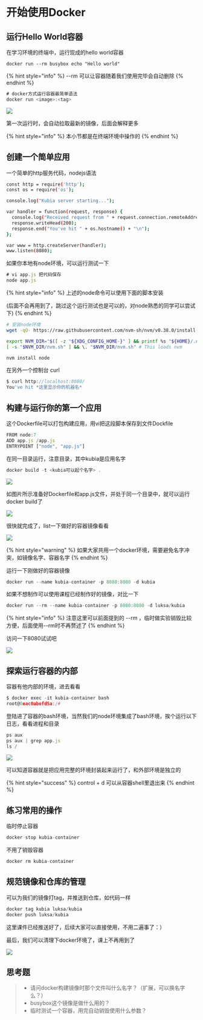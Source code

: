 # 开始使用Docker

## 运行Hello World容器

在学习环境的终端中，运行现成的hello world容器

```
docker run --rm busybox echo "Hello world" 
```

{% hint style="info" %}
\--rm 可以让容器随着我们使用完毕会自动删除
{% endhint %}

```javascript
# docker方式运行容器最简单语法
docker run <image>:<tag>
```

![](<../../../.gitbook/assets/image (214) (1).png>)

第一次运行时，会自动拉取最新的镜像，后面会解释更多

{% hint style="info" %}
本小节都是在终端环境中操作的
{% endhint %}

## 创建一个简单应用

一个简单的http服务代码，nodejs语法

```bash
const http = require('http');
const os = require('os');

console.log("Kubia server starting...");

var handler = function(request, response) {
  console.log("Received request from " + request.connection.remoteAddress);
  response.writeHead(200);
  response.end("You've hit " + os.hostname() + "\n");
};

var www = http.createServer(handler);
www.listen(8080);

```

如果你本地有node环境，可以运行测试一下

```javascript
# vi app.js 把代码保存
node app.js
```

{% hint style="info" %}
上述的node命令可以使用下面的脚本安装

(后面不会再用到了，跳过这个运行测试也是可以的，对node熟悉的同学可以尝试下)
{% endhint %}

```bash
# 安装node环境
wget -qO- https://raw.githubusercontent.com/nvm-sh/nvm/v0.38.0/install.sh | bash

export NVM_DIR="$([ -z "${XDG_CONFIG_HOME-}" ] && printf %s "${HOME}/.nvm" || printf %s "${XDG_CONFIG_HOME}/nvm")"
[ -s "$NVM_DIR/nvm.sh" ] && \. "$NVM_DIR/nvm.sh" # This loads nvm

nvm install node

```

在另外一个控制台 curl

```javascript
$ curl http://localhost:8080/                                                                                                                                                130 ↵
You've hit *这里显示你的机器名*
```

## 构建与运行你的第一个应用

这个Dockerfile可以打包构建应用，用vi把这段脚本保存到文件Dockfile

```javascript
FROM node:7
ADD app.js /app.js
ENTRYPOINT ["node", "app.js"]
```

在同一目录运行，注意目录，其中kubia是应用名字

```javascript
docker build -t <kubia可以起个名字> .
```

![](<../../../.gitbook/assets/image (215).png>)

如图片所示准备好Dockerfile和app.js文件，并处于同一个目录中，就可以运行docker build了

![](<../../../.gitbook/assets/image (203).png>)

很快就完成了，list一下做好的容器镜像看看

![](<../../../.gitbook/assets/image (209) (1).png>)

{% hint style="warning" %}
如果大家共用一个docker环境，需要避免名字冲突，如镜像名字、容器名字
{% endhint %}

运行一下刚做好的容器镜像

```javascript
docker run --name kubia-container -p 8080:8080 -d kubia
```

如果不想制作可以使用课程已经制作好的镜像，对比一下

```javascript
docker run --rm --name kubia-container -p 8080:8080 -d luksa/kubia
```

{% hint style="info" %}
注意这里可以前面提到的 --rm ，临时做实验销毁比较方便，后面使用--rm时不再赘述了
{% endhint %}

访问一下8080试试吧

![](<../../../.gitbook/assets/image (207).png>)

## 探索运行容器的内部

容器有他内部的环境，进去看看

```javascript
$ docker exec -it kubia-container bash
root@0eac0abefd5a:/#
```

登陆进了容器的bash环境，当然我们的node环境集成了bash环境，挨个运行以下日志，看看进程和目录

```javascript
ps aux
ps aux | grep app.js
ls /
```

![](<../../../.gitbook/assets/image (209).png>)

可以知道容器就是把应用完整的环境封装起来运行了，和外部环境是独立的

{% hint style="success" %}
control + d   可以从容器shell里退出来
{% endhint %}

## 练习常用的操作

临时停止容器

```javascript
docker stop kubia-container
```

不用了销毁容器

```javascript
docker rm kubia-container
```

## 规范镜像和仓库的管理

可以为我们的镜像打tag，并推送到仓库，如代码一样

```javascript
docker tag kubia luksa/kubia
docker push luksa/kubia
```

这里课件已经推送好了，后续大家可以直接使用，不用二遍事了：）

最后，我们可以清理下docker环境了，课上不再用到了

![](<../../../.gitbook/assets/image (216).png>)

## 思考题

> * 请问docker构建镜像时那个文件叫什么名字？（扩展，可以换名字么？）
> * busybox这个镜像是做什么用的？
> * 临时测试一个容器，用完自动销毁使用什么参数？

